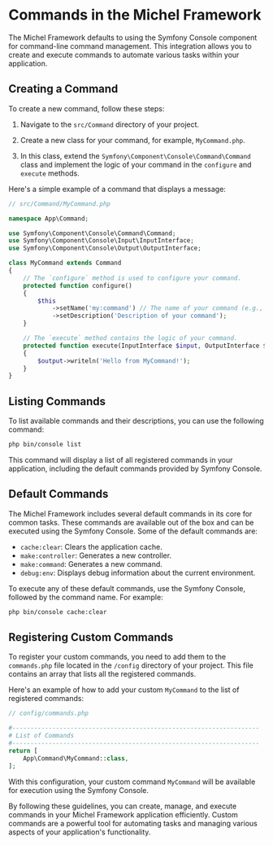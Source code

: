 # Commands in the Michel Framework

The Michel Framework defaults to using the Symfony Console component for command-line command management. This integration allows you to create and execute commands to automate various tasks within your application.

## Creating a Command

To create a new command, follow these steps:

1. Navigate to the `src/Command` directory of your project.

2. Create a new class for your command, for example, `MyCommand.php`.

3. In this class, extend the `Symfony\Component\Console\Command\Command` class and implement the logic of your command in the `configure` and `execute` methods.

Here's a simple example of a command that displays a message:

```php
// src/Command/MyCommand.php

namespace App\Command;

use Symfony\Component\Console\Command\Command;
use Symfony\Component\Console\Input\InputInterface;
use Symfony\Component\Console\Output\OutputInterface;

class MyCommand extends Command
{
    // The `configure` method is used to configure your command.
    protected function configure()
    {
        $this
            ->setName('my:command') // The name of your command (e.g., my:command)
            ->setDescription('Description of your command');
    }

    // The `execute` method contains the logic of your command.
    protected function execute(InputInterface $input, OutputInterface $output)
    {
        $output->writeln('Hello from MyCommand!');
    }
}
```

## Listing Commands

To list available commands and their descriptions, you can use the following command:

```bash
php bin/console list
```

This command will display a list of all registered commands in your application, including the default commands provided by Symfony Console.

## Default Commands

The Michel Framework includes several default commands in its core for common tasks. These commands are available out of the box and can be executed using the Symfony Console. Some of the default commands are:

- `cache:clear`: Clears the application cache.
- `make:controller`: Generates a new controller.
- `make:command`: Generates a new command.
- `debug:env`: Displays debug information about the current environment.

To execute any of these default commands, use the Symfony Console, followed by the command name. For example:

```bash
php bin/console cache:clear
```

## Registering Custom Commands

To register your custom commands, you need to add them to the `commands.php` file located in the `/config` directory of your project. This file contains an array that lists all the registered commands.

Here's an example of how to add your custom `MyCommand` to the list of registered commands:

```php
// config/commands.php

#--------------------------------------------------------------------
# List of Commands
#--------------------------------------------------------------------
return [
    App\Command\MyCommand::class,
];
```

With this configuration, your custom command `MyCommand` will be available for execution using the Symfony Console.

By following these guidelines, you can create, manage, and execute commands in your Michel Framework application efficiently. Custom commands are a powerful tool for automating tasks and managing various aspects of your application's functionality.
